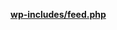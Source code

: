 <p><b><a href="https://developer.wordpress.org/reference/files/wp-includes/feed.php/">wp-includes/feed.php</a></b></p>
